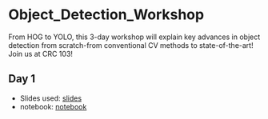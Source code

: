 # Object_Detection_Workshop
From HOG to YOLO, this 3-day workshop will explain key advances in object detection from scratch-from conventional CV methods to state-of-the-art! Join us at CRC 103!

## Day 1 
- Slides used: [slides](https://www.canva.com/design/DAFPGGq_tEg/t9kFVU3HDlOiQYaqKnpfPQ/viewutm_content=DAFPGGq_tEg&utm_campaign=designshare&utm_medium=link2&utm_source=sharebutton) 
- notebook: [notebook](https://github.com/iitmcvg/Object_Detection_Workshop/blob/main/HOG.ipynb)
